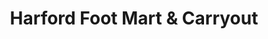 ---
title: "Harford Foot Mart & Carryout"
url: /baltimore/harford-foot-mart-und-carryout/
shop: Lebensmittel
---